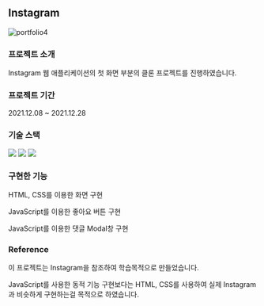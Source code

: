 ## Instagram
![portfolio4](https://user-images.githubusercontent.com/87814462/158052436-abd2e112-c308-4bc0-b369-b882128bddc9.png)

### 프로젝트 소개
<p>Instagram 웹 애플리케이션의 첫 화면 부분의 클론 프로젝트를 진행하였습니다.</p>

### 프로젝트 기간
<p>2021.12.08 ~ 2021.12.28</p>

### 기술 스택
<div>
 <img src="https://img.shields.io/badge/JavaScript-F7DF1E?style=flat-square&logo=JavaScript&logoColor=white"/>
 <img src="https://img.shields.io/badge/HTML5-E34F26?style=flat-square&logo=HTML5&logoColor=white"/>
 <img src="https://img.shields.io/badge/CSS3-1572B6?style=flat-square&logo=CSS3&logoColor=white"/>
</div>

### 구현한 기능
<p>HTML, CSS를 이용한 화면 구현</p>
<p>JavaScript를 이용한 좋아요 버튼 구현</p>
<p>JavaScript를 이용한 댓글 Modal창 구현</p>

### Reference
<p>이 프로젝트는 Instagram을 참조하여 학습목적으로 만들었습니다.</p>
<p>JavaScript를 사용한 동적 기능 구현보다는 HTML, CSS를 사용하여 실제 Instagram과 비슷하게 구현하는걸 목적으로 하였습니다.</p>
